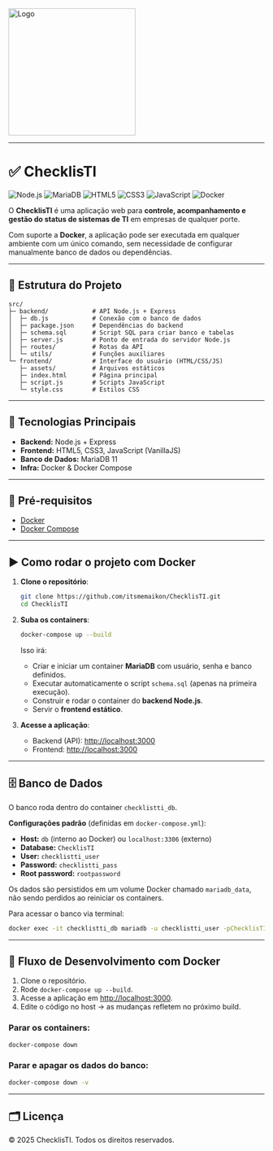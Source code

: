 <img src="src/frontend/assets/logo-sem-fundo.png" alt="Logo" width="250" height="250"/>

---

# ✅ ChecklisTI

![Node.js](https://img.shields.io/badge/Node.js-18+-green)
![MariaDB](https://img.shields.io/badge/MariaDB-11-blue)
![HTML5](https://img.shields.io/badge/HTML5-orange)
![CSS3](https://img.shields.io/badge/CSS3-blueviolet)
![JavaScript](https://img.shields.io/badge/JavaScript-yellow)
![Docker](https://img.shields.io/badge/Docker-Compose-blue)

O **ChecklisTI** é uma aplicação web para **controle, acompanhamento e gestão do status de sistemas de TI** em empresas de qualquer porte.  

Com suporte a **Docker**, a aplicação pode ser executada em qualquer ambiente com um único comando, sem necessidade de configurar manualmente banco de dados ou dependências.

---

## 📂 Estrutura do Projeto

```
src/
├─ backend/            # API Node.js + Express
│  ├─ db.js            # Conexão com o banco de dados
│  ├─ package.json     # Dependências do backend
│  ├─ schema.sql       # Script SQL para criar banco e tabelas
│  ├─ server.js        # Ponto de entrada do servidor Node.js
│  ├─ routes/          # Rotas da API
│  └─ utils/           # Funções auxiliares
└─ frontend/           # Interface do usuário (HTML/CSS/JS)
   ├─ assets/          # Arquivos estáticos
   ├─ index.html       # Página principal
   ├─ script.js        # Scripts JavaScript
   └─ style.css        # Estilos CSS
```

---

## 🚀 Tecnologias Principais

- **Backend:** Node.js + Express  
- **Frontend:** HTML5, CSS3, JavaScript (VanillaJS)  
- **Banco de Dados:** MariaDB 11  
- **Infra:** Docker & Docker Compose  

---

## 🔧 Pré-requisitos

- [Docker](https://docs.docker.com/get-docker/)  
- [Docker Compose](https://docs.docker.com/compose/)  

---

## ▶️ Como rodar o projeto com Docker

1. **Clone o repositório**:
   ```bash
   git clone https://github.com/itsmemaikon/ChecklisTI.git
   cd ChecklisTI
   ```

2. **Suba os containers**:
   ```bash
   docker-compose up --build
   ```

   Isso irá:  
   - Criar e iniciar um container **MariaDB** com usuário, senha e banco definidos.  
   - Executar automaticamente o script `schema.sql` (apenas na primeira execução).  
   - Construir e rodar o container do **backend Node.js**.  
   - Servir o **frontend estático**.  

3. **Acesse a aplicação**:  
   - Backend (API): [http://localhost:3000](http://localhost:3000/api)  
   - Frontend: [http://localhost:3000](http://localhost:3000)  

---

## 🗄️ Banco de Dados

O banco roda dentro do container `checklistti_db`.  

**Configurações padrão** (definidas em `docker-compose.yml`):  
- **Host:** `db` (interno ao Docker) ou `localhost:3306` (externo)  
- **Database:** `ChecklisTI`  
- **User:** `checklistti_user`  
- **Password:** `checklistti_pass`  
- **Root password:** `rootpassword`  

Os dados são persistidos em um volume Docker chamado `mariadb_data`, não sendo perdidos ao reiniciar os containers.  

Para acessar o banco via terminal:
```bash
docker exec -it checklistti_db mariadb -u checklistti_user -pChecklisTI
```

---

## 📝 Fluxo de Desenvolvimento com Docker

1. Clone o repositório.  
2. Rode `docker-compose up --build`.  
3. Acesse a aplicação em [http://localhost:3000](http://localhost:3000).  
4. Edite o código no host → as mudanças refletem no próximo build.  

### Parar os containers:
```bash
docker-compose down
```

### Parar e apagar os dados do banco:
```bash
docker-compose down -v
```

---

## 🗂️ Licença

© 2025 ChecklisTI. Todos os direitos reservados.
